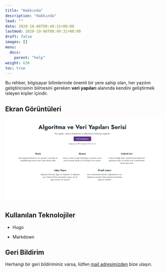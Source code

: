 ```yaml
---
title: "Hakkında"
description: "Hakkında"
lead: ""
date: 2020-10-06T08:49:31+00:00
lastmod: 2020-10-06T08:49:31+00:00
draft: false
images: []
menu:
  docs:
    parent: "help"
weight: 630
toc: true
---
```


Bu rehber, bilgisayar bilimlerinde önemli bir yere sahip olan, 
her yazılım geliştiricisinin bilmesini gereken **veri yapıları** 
alanında kendini geliştirmek isteyen kişiler içindir.



## Ekran Görüntüleri

![Ana Sayfa][home_page_img]

  
## Kullanılan Teknolojiler

- Hugo

- Markdown

  
## Geri Bildirim

Herhangi bir geri bildiriminiz varsa, lütfen [mail adresimizden][mail_address] bize ulaşın.


<!--
Links
-->
[mail_address]: mailto:oabdullahozturk@yandex.com
[home_page_img]: https://raw.githubusercontent.com/AbdullahOztuurkk/Algorithm-And-Data-Structures/master/assets/images/homepage.png